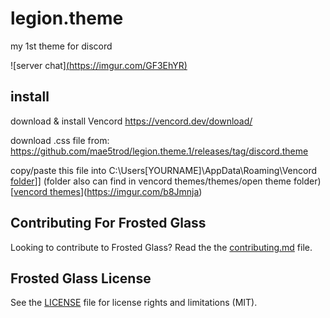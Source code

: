 # legion.theme

my 1st theme for discord

![server chat][(https://imgur.com/GF3EhYR)](https://imgur.com/GF3EhYR)

## install
download & install Vencord https://vencord.dev/download/

download .css file from: https://github.com/mae5trod/legion.theme.1/releases/tag/discord.theme

copy/paste this file into C:\Users\[YOURNAME]\AppData\Roaming\Vencord
[folder](https://imgur.com/JkJM4hQ)]]
(folder also can find in vencord themes/themes/open theme folder)
[[vencord themes](https://imgur.com/GF3EhYR)](https://imgur.com/b8Jmnja)

## Contributing For Frosted Glass

Looking to contribute to Frosted Glass? Read the the [contributing.md](https://github.com/DiscordStyles/FrostedGlass/blob/master/CONTRIBUTING.md) file.

## Frosted Glass License

See the [LICENSE](https://github.com/DiscordStyles/FrostedGlass/blob/master/LICENSE.md) file for license rights and limitations (MIT).
